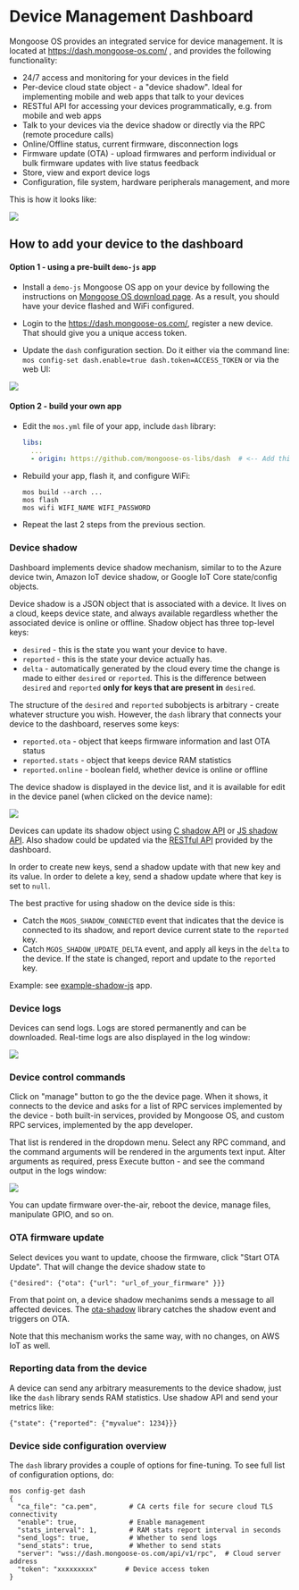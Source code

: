 # Device Management Dashboard

Mongoose OS provides an integrated service for device management.
It is located at https://dash.mongoose-os.com/ , and provides the following
functionality:

- 24/7 access and monitoring for your devices in the field
- Per-device cloud state object - a "device shadow". Ideal for implementing
  mobile and web apps that talk to your devices
- RESTful API for accessing your devices programmatically, e.g.
  from mobile and web apps
- Talk to your devices via the device shadow or directly via the RPC
  (remote procedure calls)
- Online/Offline status, current firmware, disconnection logs
- Firmware update (OTA) - upload firmwares and perform individual or
  bulk firmware updates with live status feedback
- Store, view and export device logs
- Configuration, file system, hardware peripherals management, and more

This is how it looks like:

![](images/dash1.png)

## How to add your device to the dashboard

#### Option 1 - using a pre-built `demo-js` app

- Install a `demo-js` Mongoose OS app on your device by following the
instructions on [Mongoose OS download page](/software.html). As a result,
you should have your device flashed and WiFi configured.

- Login to the https://dash.mongoose-os.com/, register a new device.
That should give you a unique access token.

- Update the `dash` configuration section. Do it either via the command line:
  `mos config-set dash.enable=true dash.token=ACCESS_TOKEN`
  or via the web UI:

![](images/dash2.png)


#### Option 2 - build your own app

- Edit the `mos.yml` file of your app, include `dash` library:

  ```yaml
  libs:
    ...
    - origin: https://github.com/mongoose-os-libs/dash  # <-- Add this line!
  ```

- Rebuild your app, flash it, and configure WiFi:

  ```
  mos build --arch ...
  mos flash
  mos wifi WIFI_NAME WIFI_PASSWORD
  ```
- Repeat the last 2 steps from the previous section.


### Device shadow

Dashboard implements device shadow mechanism, similar to
to the Azure device twin, Amazon IoT device shadow, or Google IoT Core
state/config objects.

Device shadow is a JSON object that is associated with a device. It
lives on a cloud, keeps device state, and always available
regardless whether the associated device is online or offline. Shadow object
has three top-level keys:
 
 - `desired` - this is the state you want your device to have.
 - `reported` - this is the state your device actually has.
 - `delta` - automatically generated by the cloud
  every time the change is made to either `desired` or `reported`.
  This  is the difference between `desired` and `reported`
  **only for keys that are present in** `desired`.

The structure of the `desired` and `reported` subobjects is arbitrary -
create whatever structure you wish. However, the `dash` library that connects
your device to the dashboard, reserves some keys:
 
 - `reported.ota` - object that keeps firmware information and last OTA status
 - `reported.stats` - object that keeps device RAM statistics
 - `reported.online` - boolean field, whether device is online or offline

The device shadow is displayed in the device list, and it is available for
edit in the device panel (when clicked on the device name):

![](images/dash7.png)

Devices can update its shadow object using
[C shadow API](/docs/api/mgos_shadow.h.html)
or [JS shadow API](/docs/api/api_shadow.js.html). Also shadow could be updated
via the [RESTful API](https://dash.mongoose-os.com/#/apiref) provided by the dashboard.

In order to create new keys, send a shadow update with that new key and its
value. In order to delete a key, send a shadow update where that key is set
to `null`.

The best practive for using shadow on the device side is this:

- Catch the `MGOS_SHADOW_CONNECTED` event that indicates that the
  device is connected to its shadow, and report device current state to the
  `reported` key.
- Catch `MGOS_SHADOW_UPDATE_DELTA` event, and apply all keys in the `delta`
  to the device. If the state is changed,
  report and update to the `reported` key.

Example: see [example-shadow-js](https://github.com/mongoose-os-apps/example-shadow-js) app.


### Device logs

Devices can send logs. Logs are stored permanently and can be
downloaded. Real-time logs are also displayed in the log window:

![](images/dash3.png)


### Device control commands

Click on "manage" button to go the the device page. When it shows, it
connects to the device and asks for a list of RPC services implemented by
the device - both built-in services, provided by Mongoose OS, and custom
RPC services, implemented by the app developer.

That list is rendered in the dropdown menu. Select any RPC command,
and the command arguments will be rendered in the arguments text input.
Alter arguments as required, press Execute button - and see the command
output in the logs window:

![](images/dash2.gif)

You can update firmware over-the-air, reboot the device, manage files,
manipulate GPIO, and so on.

### OTA firmware update

Select devices you want to update, choose the firmware, click "Start OTA Update".
That will change the device shadow state to

```
{"desired": {"ota": {"url": "url_of_your_firmware" }}}
```

From that point on, a device shadow mechanims sends a message to all
affected devices. The [ota-shadow](https://github.com/mongoose-os-libs/ota-shadow)
library catches the shadow event and triggers on OTA.

Note that this mechanism works the same way, with no changes, on AWS IoT as well.


### Reporting data from the device

A device can send any arbitrary measurements to the device shadow,
just like the `dash` library sends RAM statistics. Use shadow API and
send your metrics like:

`{"state": {"reported": {"myvalue": 1234}}}`


### Device side configuration overview

The `dash` library provides a couple of options for fine-tuning.
To see full list of configuration options, do:

<pre class="command-line language-bash" data-user="chris" data-host="localhost" data-output="2-100"><code>mos config-get dash
{
  "ca_file": "ca.pem",        # CA certs file for secure cloud TLS connectivity
  "enable": true,             # Enable management 
  "stats_interval": 1,        # RAM stats report interval in seconds
  "send_logs": true,          # Whether to send logs
  "send_stats": true,         # Whether to send stats
  "server": "wss://dash.mongoose-os.com/api/v1/rpc",  # Cloud server address
  "token": "xxxxxxxxx"       # Device access token
}</code></pre>
